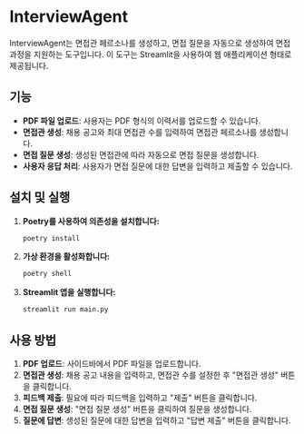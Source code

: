 # InterviewAgent

InterviewAgent는 면접관 페르소나를 생성하고, 면접 질문을 자동으로 생성하여 면접 과정을 지원하는 도구입니다. 이 도구는 Streamlit을 사용하여 웹 애플리케이션 형태로 제공됩니다.

## 기능

- **PDF 파일 업로드**: 사용자는 PDF 형식의 이력서를 업로드할 수 있습니다.
- **면접관 생성**: 채용 공고와 최대 면접관 수를 입력하여 면접관 페르소나를 생성합니다.
- **면접 질문 생성**: 생성된 면접관에 따라 자동으로 면접 질문을 생성합니다.
- **사용자 응답 처리**: 사용자가 면접 질문에 대한 답변을 입력하고 제출할 수 있습니다.

## 설치 및 실행

1. **Poetry를 사용하여 의존성을 설치합니다:**
   ```bash
   poetry install
   ```

2. **가상 환경을 활성화합니다:**
   ```bash
   poetry shell
   ```

3. **Streamlit 앱을 실행합니다:**
   ```bash
   streamlit run main.py
   ```

## 사용 방법

1. **PDF 업로드**: 사이드바에서 PDF 파일을 업로드합니다.
2. **면접관 생성**: 채용 공고 내용을 입력하고, 면접관 수를 설정한 후 "면접관 생성" 버튼을 클릭합니다.
3. **피드백 제출**: 필요에 따라 피드백을 입력하고 "제출" 버튼을 클릭합니다.
4. **면접 질문 생성**: "면접 질문 생성" 버튼을 클릭하여 질문을 생성합니다.
5. **질문에 답변**: 생성된 질문에 대한 답변을 입력하고 "답변 제출" 버튼을 클릭합니다.
